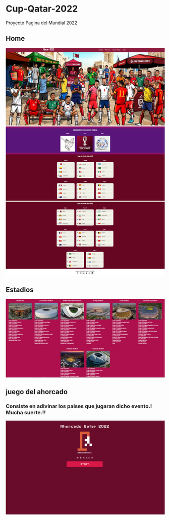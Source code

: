 # Cup-Qatar-2022
Proyecto Pagina del Mundial 2022

<h2>Home</h2>
<img src="./img/inicio.png" alt="">
<img src="./img/inicio2.png" alt="">
<img src="./img/inicio3.png" alt="">

<h2>Estadios</h2>
<img src="./img/inicio4.png" alt="">

<h2>juego del ahorcado</h2>
<h3>Consiste en adivinar los paises que jugaran dicho evento.! Mucha suerte.!!</h3>
<img src="./img/inicio5.png" alt="">
